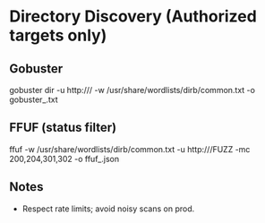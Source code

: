 # Directory Discovery (Authorized targets only)

## Gobuster
gobuster dir -u http://<IP>/ -w /usr/share/wordlists/dirb/common.txt -o gobuster_<IP>.txt

## FFUF (status filter)
ffuf -w /usr/share/wordlists/dirb/common.txt -u http://<IP>/FUZZ -mc 200,204,301,302 -o ffuf_<IP>.json

## Notes
- Respect rate limits; avoid noisy scans on prod.
